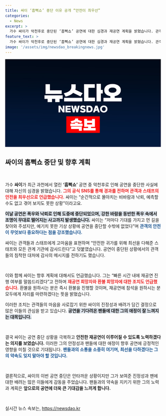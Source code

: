 ```yaml
---
title: 싸이 ‘흠뻑쇼’ 중단 이유 공개 “안전이 최우선”
categories:
  - News
excerpt: >
  가수 싸이가 악천후로 중단된 ‘흠뻑쇼’ 공연에 대한 심경과 재공연 계획을 밝혔습니다. 관객 안전이 최우선이라며 감사의 마음을 전하고, 빠른 시일 내에 재공연 여부를 알리겠다고 약속했습니다.
feature_text: >
  가수 싸이가 악천후로 중단된 ‘흠뻑쇼’ 공연에 대한 심경과 재공연 계획을 밝혔습니다. 관객 안전이 최우선이라며 감사의 마음을 전하고, 빠른 시일 내에 재공연 여부를 알리겠다고 약속했습니다.
image: '/assets/img/newsdao_breakingnews.jpg'
---
```


<p><img src="/assets/img/newsdao_breakingnews.jpg" alt="cryptoinkorea 속보" /></p>

<h2 data-ke-size="size26">싸이의 흠뻑쇼 중단 및 향후 계획</h2>

<p data-ke-size="size16">&nbsp;</p>

<p>가수 <b>싸이</b>가 최근 과천에서 열린 <b>‘흠뻑쇼’</b> 공연 중 악천후로 인해 공연을 중단한 사실에 대해 자신의 심경을 밝혔습니다. <b><span style="color: #ee2323;">그의 공식 SNS를 통해 경과를 전하며 관객과 스태프의 안전을 최우선으로 언급했습니다.</span></b> 싸이는 “순간적으로 몰아치는 비바람과 낙뢰, 예측할 수도 없고 겪어 보지도 못한 상황”이라고요.</p>

<p><b><span style="background-color: #21538527;">이날 공연은 폭우와 낙뢰로 인해 도중에 중단되었으며, 강한 바람을 동반한 폭우 속에서 조명이 무대로 떨어지는 사고까지 발생했습니다.</span></b> 싸이는 “저마다 기대를 가지고 먼 길을 찾아와 주셨지만, 예기치 못한 기상 상황에 공연을 중단할 수밖에 없었다”며 <b><span style="color: #1a5490;">관객의 안전이 무엇보다 중요하다는 점을 강조했습니다.</span></b></p>

<p>싸이는 관객들과 스태프에게 고마움을 표현하며 “안전한 귀가를 위해 최선을 다해준 스태프와 모든 관계 기관에 감사드린다”고 덧붙였습니다. 공연이 중단된 상황에서의 관객들의 침착한 대처에 감사의 메시지를 전하기도 했습니다.</p>

<p data-ke-size="size16">&nbsp;</p>

<p>이와 함께 싸이는 향후 계획에 대해서도 언급했습니다. 그는 “빠른 시간 내에 재공연 진행 여부를 말씀드리겠다”고 전하며 <b><span style="color: #ee2323;">재공연 희망자와 환불 희망자에 대한 조치도 언급했습니다.</span></b> 환불을 원하시는 분은 즉시 환불을 진행할 것이며, 재공연에 참석을 원하시는 분 모두에게 자리를 마련하겠다는 뜻을 밝혔습니다.</p>

<p>이러한 조치는 관객들의 마음을 사로잡기 위한 싸이의 진정성과 배려가 담긴 결정으로 많은 이들의 관심을 받고 있습니다. <b><span style="background-color: #21538527;">공연을 기다려온 팬들에 대한 그의 애정이 잘 느껴지는 대목입니다.</span></b> </p>

<p data-ke-size="size16">&nbsp;</p>

<p>결국 싸이는 공연 중단 상황을 극복하고 <b>안전한 재공연이 이루어질 수 있도록 노력하겠다는 의지를 보였습니다.</b> 이러한 그의 안정성과 팬들에 대한 애정이 향후 공연에 긍정적인 영향을 미칠 것으로 기대됩니다. <b><span style="color: #1a5490;">팬들과의 소통을 소중히 여기며, 최선을 다하겠다는 그의 약속도 잊지 말아야 할 것입니다.</span></b></p>

<p data-ke-size="size16">&nbsp;</p>

<p>결론적으로, 싸이의 이번 공연 중단은 안타까운 상황이지만 그가 보여준 진정성과 팬에 대한 배려는 많은 이들에게 감동을 주었습니다. 팬들과의 약속을 지키기 위한 그의 노력과 계획은 <b>앞으로의 공연에 더욱 큰 기대감을 느끼게 합니다.</b> </p>

<p data-ke-size="size16">&nbsp;</p>
실시간 뉴스 속보는, <a href="https://newsdao.kr" rel="dofollow">https://newsdao.kr</a>


